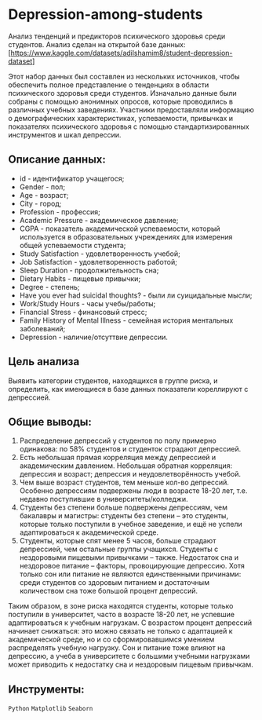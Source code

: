 # Depression-among-students
Анализ тенденций и предикторов психического здоровья среди студентов.
Анализ сделан на открытой базе данных: [https://www.kaggle.com/datasets/adilshamim8/student-depression-dataset] 

Этот набор данных был составлен из нескольких источников, чтобы обеспечить полное представление о тенденциях в области психического здоровья среди студентов. Изначально данные были собраны с помощью анонимных опросов, которые проводились в различных учебных заведениях. Участники предоставляли информацию о демографических характеристиках, успеваемости, привычках и показателях психического здоровья с помощью стандартизированных инструментов и шкал депрессии.

## Описание данных:
- id - идентификатор учащегося;
- Gender - пол;
- Age - возраст;
- City - город;
- Profession - профессия;
- Academic Pressure - академическое давление;
- CGPA - показатель академической успеваемости, который используется в образовательных учреждениях для измерения общей успеваемости студента;
- Study Satisfaction - удовлетворенность учебой;
- Job Satisfaction - удовлетворенность работой;
- Sleep Duration - продолжительность сна;
- Dietary Habits - пищевые привычки;
- Degree - степень;
- Have you ever had suicidal thoughts? - были ли суицидальные мысли;
- Work/Study Hours - часы учебы/работы;
- Financial Stress - финансовый стресс;
- Family History of Mental Illness - семейная история ментальных заболеваний;
- Depression - наличие/отсуттвие депрессии.

## Цель анализа
Выявить категории студентов, находящихся в группе риска, и определить, как имеющиеся в базе данных показатели кореллируют с депрессией.

## Общие выводы:
1) Распределение депрессий у студентов по полу примерно одинакова: по 58% студентов и студенток страдают депрессией.
2) Есть небольшая прямая корреляция между депрессией и академическим давлением. Небольшая обратная корреляция: депрессия и возраст; депрессия и неудовлетворённость учебой.
3) Чем выше возраст студентов, тем меньше кол-во депрессий. Особенно депрессиям подвержены люди в возрасте 18-20 лет, т.е. недавно поступившие в университеты/колледжи.
4) Студенты без степени больше подвержены депрессиям, чем бакалавры и магистры: студенты без степени – это студенты, которые только поступили в учебное заведение, и ещё не успели адаптироваться к академической среде. 
5) Студенты, которые спят менее 5 часов, больше страдают депрессией, чем остальные группы учащихся. Студенты с нездоровыми пищевыми привычками – также. Недостаток сна и нездоровое питание – факторы, провоцирующие депрессию. Хотя только сон или питание не являются единственными причинами: среди студентов со здоровым питанием и достаточным количеством сна тоже большой процент депрессий.
   
Таким образом, в зоне риска находятся студенты, которые только поступили в университет, часто в возрасте 18-20 лет, не успевшие адаптироваться к учебным нагрузкам. С возрастом процент депрессий начинает снижаться: это можно связать не только с адаптацией к академической среде, но и со сформировавшимся умением распределять учебную нагрузку. Сон и питание тоже влияют на депрессию, а учеба в университете с большими учебными нагрузками может приводить к недостатку сна и нездоровым пищевым привычкам.

## Инструменты:
`Python`
`Matplotlib`
`Seaborn`
